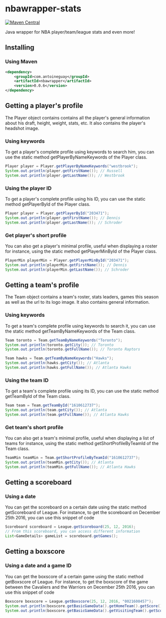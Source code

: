 # nbawrapper-stats

[![Maven Central](https://maven-badges.herokuapp.com/maven-central/com.antoineguay/nbawrapper/badge.svg?style=flat)](https://maven-badges.herokuapp.com/maven-central/com.antoineguay/nbawrapper/)

Java wrapper for NBA player/team/league stats and even more!
## Installing
### Using Maven
```xml
<dependency>
    <groupId>com.antoineguay</groupId>
    <artifactId>nbawrapper</artifactId>
    <version>0.0.6</version>
</dependency>
```
## Getting a player's profile
The Player object contains contains all the player's general information about his draft, height, weight, stats, etc. It also contains the player's headshot image.
### Using keywords
To get a player's complete profile using keywords to search him, you can use the static method getPlayerByNameKeywords of the Player class.
```java
Player player = Player.getPlayerByNameKeywords("westbrook");
System.out.println(player.getFirstName()); // Russell
System.out.println(player.getLastName()); // Westbrook
```
### Using the player ID
To get a player's complete profile using his ID, you can use the static method getPlayerById of the Player class.
```java
Player player = Player.getPlayerById("203471");
System.out.println(player.getFirstName()); // Dennis
System.out.println(player.getLastName()); // Schroder
```
### Get player's short profile
You can also get a player's minimal profile, useful when displaying a roster for instance, using the static method getPlayerMinById of the Player class.
```java
PlayerMin playerMin = Player.getPlayerMinById("203471");
System.out.println(playerMin.getFirstName()); // Dennis
System.out.println(playerMin.getLastName()); // Schroder
```
## Getting a team's profile
The Team object contains a team's roster, stats leaders, games this season as well as the url to its logo image. It also contains general information.
### Using keywords
To get a team's complete profile using keywords to search it, you can use the static method getTeamByNameKeywords of the Team class.
```java
Team toronto = Team.getTeamByNameKeywords("Toronto");
System.out.println(toronto.getCity()); // Toronto
System.out.println(toronto.getFullName()); // Toronto Raptors

Team hawks = Team.getTeamByNameKeywords("Hawks");
System.out.println(hawks.getCity()); // Atlanta
System.out.println(hawks.getFullName()); // Atlanta Hawks
```
### Using the team ID
To get a team's complete profile using its ID, you can use the static method getTeamById of the Team class.
```java
Team team = Team.getTeamById("1610612737");
System.out.println(team.getCity()); // Atlanta
System.out.println(team.getFullName()); // Atlanta Hawks
```
### Get team's short profile
You can also get a team's minimal profile, useful when displaying a list of teams for instance, using the static method getShortProfileByTeamId of the Team class.
```java
TeamMin teamMin = Team.getShortProfileByTeamId("1610612737");
System.out.println(teamMin.getCity()); // Atlanta
System.out.println(teamMin.getFullName()); // Atlanta Hawks
```
## Getting a scoreboard
### Using a date
You can get the scoreboard on a certain date using the static method getScoreboard of League. For instance, to get the scoreboard on December 25th 2016, you can use this snippet of code
```java
Scoreboard scoreboard = League.getScoreboard(25, 12, 2016);
// From this scoreboard, you can access different information
List<GameDetails> gameList = scoreboard.getGames();
```
## Getting a boxscore
### Using a date and a game ID
You can get the boxscore of a certain game using the static method getBoxscore of League. For instance, to get the boxscore of the game between the Cavaliers and the Warriors on December 25th 2016, you can use this snippet of code
```java
Boxscore boxscore = League.getBoxscore(25, 12, 2016, "0021600457");
System.out.println(boxscore.getBasicGameData().getHomeTeam().getScore()); // 109
System.out.println(boxscore.getBasicGameData().getVisitingTeam().getScore()); // 108
```

